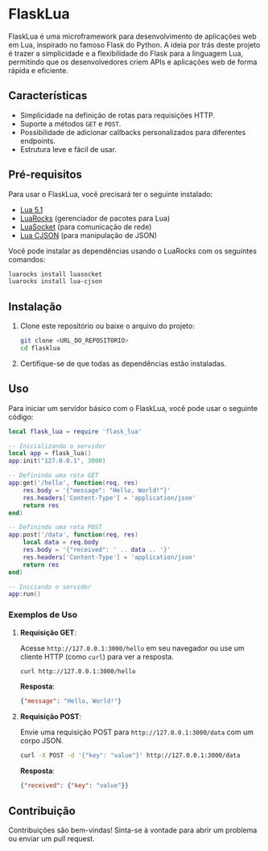 # FlaskLua

FlaskLua é uma microframework para desenvolvimento de aplicações web em Lua, inspirado no famoso Flask do Python. A ideia por trás deste projeto é trazer a simplicidade e a flexibilidade do Flask para a linguagem Lua, permitindo que os desenvolvedores criem APIs e aplicações web de forma rápida e eficiente.

## Características

- Simplicidade na definição de rotas para requisições HTTP.
- Suporte a métodos `GET` e `POST`.
- Possibilidade de adicionar callbacks personalizados para diferentes endpoints.
- Estrutura leve e fácil de usar.

## Pré-requisitos

Para usar o FlaskLua, você precisará ter o seguinte instalado:

- [Lua 5.1](https://www.lua.org/)
- [LuaRocks](https://luarocks.org/) (gerenciador de pacotes para Lua)
- [LuaSocket](https://luaforge.net/projects/luasocket/) (para comunicação de rede)
- [Lua CJSON](https://www.kyne.com.au/~mark/software/lua-cjson.php) (para manipulação de JSON)

Você pode instalar as dependências usando o LuaRocks com os seguintes comandos:

```bash
luarocks install luasocket
luarocks install lua-cjson
```

## Instalação

1. Clone este repositório ou baixe o arquivo do projeto:

   ```bash
   git clone <URL_DO_REPOSITORIO>
   cd flasklua
   ```

2. Certifique-se de que todas as dependências estão instaladas.

## Uso

Para iniciar um servidor básico com o FlaskLua, você pode usar o seguinte código:

```lua
local flask_lua = require 'flask_lua'

-- Inicializando o servidor
local app = flask_lua()
app:init("127.0.0.1", 3000)

-- Definindo uma rota GET
app:get('/hello', function(req, res)
    res.body = '{"message": "Hello, World!"}'
    res.headers['Content-Type'] = 'application/json'
    return res
end)

-- Definindo uma rota POST
app:post('/data', function(req, res)
    local data = req.body
    res.body = '{"received": ' .. data .. '}'
    res.headers['Content-Type'] = 'application/json'
    return res
end)

-- Iniciando o servidor
app:run()
```

### Exemplos de Uso

1. **Requisição GET**:

   Acesse `http://127.0.0.1:3000/hello` em seu navegador ou use um cliente HTTP (como `curl`) para ver a resposta.

   ```bash
   curl http://127.0.0.1:3000/hello
   ```

   **Resposta**:

   ```json
   {"message": "Hello, World!"}
   ```

2. **Requisição POST**:

   Envie uma requisição POST para `http://127.0.0.1:3000/data` com um corpo JSON.

   ```bash
   curl -X POST -d '{"key": "value"}' http://127.0.0.1:3000/data
   ```

   **Resposta**:

   ```json
   {"received": {"key": "value"}}
   ```

## Contribuição
Contribuições são bem-vindas! Sinta-se à vontade para abrir um problema ou enviar um pull request.
